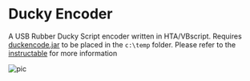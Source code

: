 # Ducky Encoder
A USB Rubber Ducky Script encoder written in HTA/VBscript. Requires [duckencode.jar](https://github.com/hak5darren/USB-Rubber-Ducky/wiki/Downloads) to be placed in the `c:\temp` folder. Please refer to the [instructable](https://www.instructables.com/id/USB-Rubber-Ducky-Script-Encoder-VBScript/) for more information

![pic](https://i.imgur.com/x4HYsXB.jpg)

